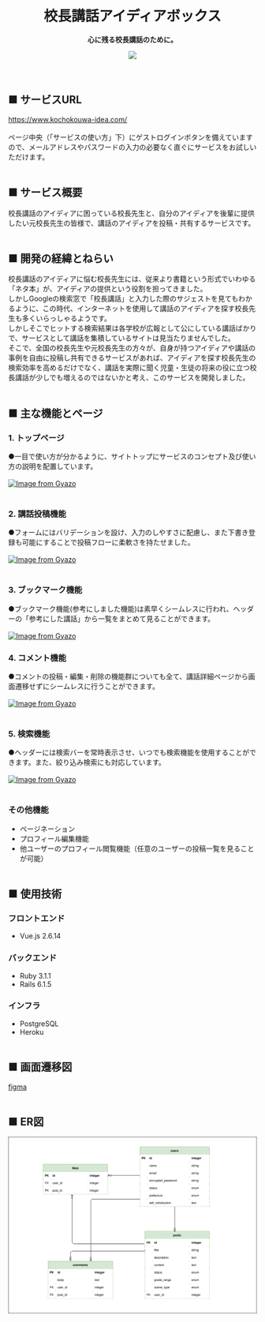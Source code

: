 <div align="center">
  <h1>校長講話アイディアボックス</h1>
   <p>
    <strong>心に残る校長講話のために。</strong>
  </p>
  <img src="https://user-images.githubusercontent.com/85998258/185805852-d05c8f80-f30d-4e4e-9733-9d6f29fa39de.png">
</div><br><br>

## ■ サービスURL
https://www.kochokouwa-idea.com/<br><br>
ページ中央（「サービスの使い方」下）にゲストログインボタンを備えていますので、メールアドレスやパスワードの入力の必要なく直ぐにサービスをお試しいただけます。<br><br>

## ■ サービス概要
校長講話のアイディアに困っている校長先生と、自分のアイディアを後輩に提供したい元校長先生の皆様で、講話のアイディアを投稿・共有するサービスです。<br><br>

## ■ 開発の経緯とねらい
校長講話のアイディアに悩む校長先生には、従来より書籍という形式でいわゆる「ネタ本」が、アイディアの提供という役割を担ってきました。<br />
しかしGoogleの検索窓で「校長講話」と入力した際のサジェストを見てもわかるように、この時代、インターネットを使用して講話のアイディアを探す校長先生も多くいらっしゃるようです。<br />
しかしそこでヒットする検索結果は各学校が広報として公にしている講話ばかりで、サービスとして講話を集積しているサイトは見当たりませんでした。<br />
そこで、全国の校長先生や元校長先生の方々が、自身が持つアイディアや講話の事例を自由に投稿し共有できるサービスがあれば、アイディアを探す校長先生の検索効率を高めるだけでなく、講話を実際に聞く児童・生徒の将来の役に立つ校長講話が少しでも増えるのではないかと考え、このサービスを開発しました。<br><br>

## ■ 主な機能とページ
### 1. トップページ
●一目で使い方が分かるように、サイトトップにサービスのコンセプト及び使い方の説明を配置しています。<br><br>
[![Image from Gyazo](https://i.gyazo.com/9a2931add9063570b14004ccd97982b4.gif)](https://gyazo.com/9a2931add9063570b14004ccd97982b4)<br><br>


### 2. 講話投稿機能
●フォームにはバリデーションを設け、入力のしやすさに配慮し、また下書き登録も可能にすることで投稿フローに柔軟さを持たせました。<br><br>
[![Image from Gyazo](https://i.gyazo.com/737d0144690383f638908c391474b8ff.gif)](https://gyazo.com/737d0144690383f638908c391474b8ff)<br><br>


### 3. ブックマーク機能
●ブックマーク機能(参考にしました機能)は素早くシームレスに行われ、ヘッダーの「参考にした講話」から一覧をまとめて見ることができます。<br><br>
[![Image from Gyazo](https://i.gyazo.com/8adbf5fe6feeab1abd03b268b012afbd.gif)](https://gyazo.com/8adbf5fe6feeab1abd03b268b012afbd)

### 4. コメント機能
●コメントの投稿・編集・削除の機能群についても全て、講話詳細ページから画面遷移せずにシームレスに行うことができます。<br><br>
[![Image from Gyazo](https://i.gyazo.com/49f3fb9888a0ee53e037f534c60270c4.gif)](https://gyazo.com/49f3fb9888a0ee53e037f534c60270c4)<br><br>

### 5. 検索機能
●ヘッダーには検索バーを常時表示させ、いつでも検索機能を使用することができます。また、絞り込み検索にも対応しています。<br><br>
[![Image from Gyazo](https://i.gyazo.com/b81c5b4dc289b3d68647d2311366c31f.gif)](https://gyazo.com/b81c5b4dc289b3d68647d2311366c31f)<br><br>

### その他機能
- ページネーション
- プロフィール編集機能
- 他ユーザーのプロフィール閲覧機能（任意のユーザーの投稿一覧を見ることが可能）
<br><br>

## ■ 使用技術

### フロントエンド
- Vue.js 2.6.14

### バックエンド
- Ruby 3.1.1
- Rails 6.1.5

### インフラ
- PostgreSQL
- Heroku
<br><br>

## ■ 画面遷移図
[figma](https://www.figma.com/file/LRZq7mKh7wE9n1MdEzcCwf/principal_lecture_ideas?node-id=0%3A1)
<br><br>

## ■ ER図
![ER図](./principal_lecture_ideas.drawio.svg)